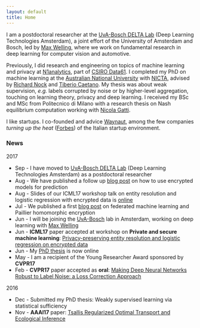 ```yaml
---
layout: default
title: Home
---
```


I am a postdoctoral researcher at the [UvA-Bosch DELTA Lab](https://ivi.fnwi.uva.nl/uvaboschdeltalab/) (Deep Learning Technologies Amsterdam), a joint effort of the University of Amsterdam and Bosch, led by [Max Welling](https://staff.fnwi.uva.nl/m.welling/), where we work on fundamental research in deep learning for computer vision and automotive.

Previously, I did research and engineering on topics of machine learning and privacy at  [N1analytics](http://www.n1analytics.com), part of [CSIRO Data61](http://www.data61.csiro.au).
I completed my PhD on machine learning at the
[Australian National University](https://www.anu.edu.au) with [NICTA](https://www.nicta.com.au), advised by
[Richard Nock](http://users.cecs.anu.edu.au/~rnock/) and
[Tiberio Caetano](http://www.tiberiocaetano.com). My thesis was about
weak supervision, *e.g.* labels corrupted by noise or by higher-level aggregation, touching on  learning theory, privacy and deep learning.
I received my BSc and MSc from Politecnico di Milano with
a research thesis on Nash equilibrium computation working with
[Nicola Gatti](http://www.gametheory.polimi.it/nicola-gatti.html).

I like startups. I co-founded and advice [Waynaut](http://www.waynaut.com), among the few companies
*turning up the heat* ([Forbes](http://lnkd.in/d3UGMsx)) of the Italian startup environment.

### News
2017

- Sep - I have moved to [UvA-Bosch DELTA Lab](https://ivi.fnwi.uva.nl/uvaboschdeltalab/) (Deep Learning Technologies Amsterdam) as a postdoctoral researcher
- Aug - We have published a follow up [blog post](https://blog.n1analytics.com/distributed-machine-learning-and-partially-homomorphic-encryption-2/) on how to use encrypted models for prediction
- Aug - Slides of our ICML17 workshop talk on entity resolution and logistic regression with encrypted data is [online]({{site.baseurl}}assets/slides/2017_ICML.pdf)
- Jul - We published a first [blog post](https://blog.n1analytics.com/distributed-machine-learning-and-partially-homomorphic-encryption-1/) on federated machine learning and Paillier homomorphic encryption
- Jun - I will be joining the [UvA-Bosch](https://ivi.fnwi.uva.nl/uvaboschdeltalab/) lab in Amsterdam, working on deep learning with [Max Welling](https://staff.fnwi.uva.nl/m.welling/)
- Jun - **ICML17** paper accepted at workshop on **Private and secure machine learning**: [Privacy-preserving entity resolution and logistic regression on encrypted data]({{site.baseurl}}assets/paper/2017_ICML.pdf)
- Jun - My [PhD thesis](https://openresearch-repository.anu.edu.au/handle/1885/117067) is now online
- May - I am a recipient of the Young Researcher Award sponsored by **CVPR17**
- Feb - **CVPR17** paper accepted as **oral**:
[Making Deep Neural Networks Robust to Label Noise: a Loss Correction Approach](http://arxiv.org/abs/1609.03683)

2016

- Dec - Submitted my PhD thesis: Weakly supervised learning via statistical sufficiency
- Nov - **AAAI17** paper: [Tsallis Regularized Optimal Transport and Ecological Inference](https://arxiv.org/abs/1609.04495)
